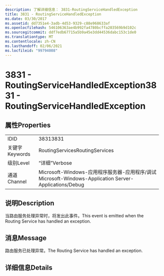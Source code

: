 ```yaml
---
description: 了解详细信息： 3831-RoutingServiceHandledException
title: 3831 - RoutingServiceHandledException
ms.date: 03/30/2017
ms.assetid: dd7351e4-3adb-4d53-9329-c88e968633af
ms.openlocfilehash: 546106363ae4b992fa4780bcffa203569b9d102c
ms.sourcegitcommit: ddf7edb67715a5b9a45e3dd44536dabc153c1de0
ms.translationtype: MT
ms.contentlocale: zh-CN
ms.lasthandoff: 02/06/2021
ms.locfileid: "99794008"
---
```

# <a name="3831---routingservicehandledexception"></a><span data-ttu-id="971d2-103">3831 - RoutingServiceHandledException</span><span class="sxs-lookup"><span data-stu-id="971d2-103">3831 - RoutingServiceHandledException</span></span>

## <a name="properties"></a><span data-ttu-id="971d2-104">属性</span><span class="sxs-lookup"><span data-stu-id="971d2-104">Properties</span></span>  
  
|||  
|-|-|  
|<span data-ttu-id="971d2-105">ID</span><span class="sxs-lookup"><span data-stu-id="971d2-105">ID</span></span>|<span data-ttu-id="971d2-106">3831</span><span class="sxs-lookup"><span data-stu-id="971d2-106">3831</span></span>|  
|<span data-ttu-id="971d2-107">关键字</span><span class="sxs-lookup"><span data-stu-id="971d2-107">Keywords</span></span>|<span data-ttu-id="971d2-108">RoutingServices</span><span class="sxs-lookup"><span data-stu-id="971d2-108">RoutingServices</span></span>|  
|<span data-ttu-id="971d2-109">级别</span><span class="sxs-lookup"><span data-stu-id="971d2-109">Level</span></span>|<span data-ttu-id="971d2-110">“详细”</span><span class="sxs-lookup"><span data-stu-id="971d2-110">Verbose</span></span>|  
|<span data-ttu-id="971d2-111">通道</span><span class="sxs-lookup"><span data-stu-id="971d2-111">Channel</span></span>|<span data-ttu-id="971d2-112">Microsoft-Windows-应用程序服务器-应用程序/调试</span><span class="sxs-lookup"><span data-stu-id="971d2-112">Microsoft-Windows-Application Server-Applications/Debug</span></span>|  
  
## <a name="description"></a><span data-ttu-id="971d2-113">说明</span><span class="sxs-lookup"><span data-stu-id="971d2-113">Description</span></span>  

 <span data-ttu-id="971d2-114">当路由服务处理异常时，将发出此事件。</span><span class="sxs-lookup"><span data-stu-id="971d2-114">This event is emitted when the Routing Service has handled an exception.</span></span>  
  
## <a name="message"></a><span data-ttu-id="971d2-115">消息</span><span class="sxs-lookup"><span data-stu-id="971d2-115">Message</span></span>  

 <span data-ttu-id="971d2-116">路由服务已处理异常。</span><span class="sxs-lookup"><span data-stu-id="971d2-116">The Routing Service has handled an exception.</span></span>  
  
## <a name="details"></a><span data-ttu-id="971d2-117">详细信息</span><span class="sxs-lookup"><span data-stu-id="971d2-117">Details</span></span>
